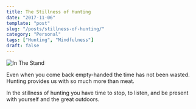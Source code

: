 ```yaml
---
title: The Stillness of Hunting
date: "2017-11-06"
template: "post"
slug: "/posts/stillness-of-hunting/"
category: "Personal"
tags: ["Hunting", "Mindfulness"]
draft: false
---
```


![In The Stand](/media/in-the-stand.jpg)

Even when you come back empty-handed the time has not been wasted. Hunting provides us with so much more than meat.

In the stillness of hunting you have time to stop, to listen, and be present with yourself and the great outdoors.
